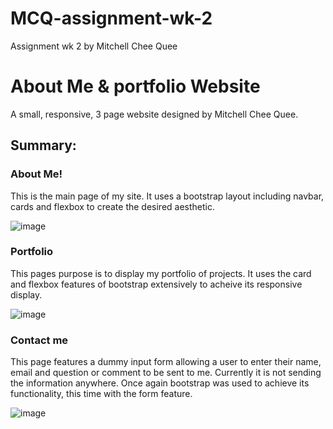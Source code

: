 # MCQ-assignment-wk-2
Assignment wk 2 by Mitchell Chee Quee


# About Me & portfolio Website 

A small, responsive, 3 page website designed by Mitchell Chee Quee.

## Summary:

### About Me!

This is the main page of my site. It uses a bootstrap layout including navbar, cards and flexbox to create the desired aesthetic.

![image](https://user-images.githubusercontent.com/68998298/91248515-2cbf4800-e798-11ea-8dd4-8a87d8c62ff4.png)

### Portfolio

This pages purpose is to display my portfolio of projects. It uses the card and flexbox features of bootstrap extensively to acheive its responsive display.

![image](https://user-images.githubusercontent.com/68998298/91248715-a35c4580-e798-11ea-9a8b-69e59e6c85f3.png)

### Contact me

This page features a dummy input form allowing a user to enter their name, email and question or comment to be sent to me. Currently it is not sending the information anywhere. Once again bootstrap was used to achieve its functionality, this time with the form feature.

![image](https://user-images.githubusercontent.com/68998298/91249099-8bd18c80-e799-11ea-8080-99373d9f991f.png)